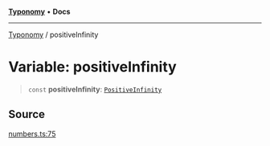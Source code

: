 [**Typonomy**](../README.md) • **Docs**

***

[Typonomy](../globals.md) / positiveInfinity

# Variable: positiveInfinity

> `const` **positiveInfinity**: [`PositiveInfinity`](../type-aliases/PositiveInfinity.md)

## Source

[numbers.ts:75](https://github.com/softcraft-development/typonomy/blob/1c47fc13034f4e53267c72ada03a418616dc092e/src/numbers.ts#L75)
